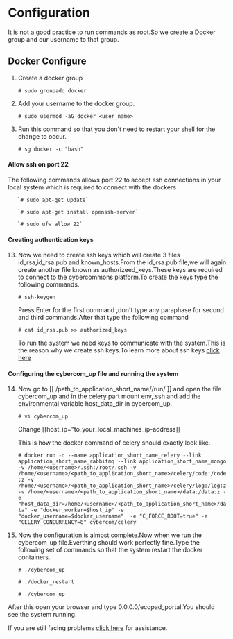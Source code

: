 Configuration
==============

It is not a good practice to run commands as root.So we create a Docker group and our username to that group.


Docker Configure
-----------------

1. Create a docker group

      `# sudo groupadd docker`

2. Add your username to the docker group.

      ` # sudo usermod -aG docker <user_name> ` 
      
3. Run this command so that you don't need to restart your shell for the change to occur.

      `# sg docker -c "bash"`



#### Allow ssh on port 22

The following commands allows port 22 to accept ssh connections in your local system which is required to connect with the dockers

       `# sudo apt-get update`
       
       `# sudo apt-get install openssh-server`
       
       `# sudo ufw allow 22`


#### Creating authentication keys

13. Now we need to create ssh keys which will create 3 files id_rsa,id_rsa.pub and known_hosts.From the id_rsa.pub file,we will again create another file known as authorizeed_keys.These keys are required to connect to the cybercommons platform.To create the keys type the following commands.

    `# ssh-keygen`
    
       Press Enter for the first command ,don't type any paraphase for second and third commands.After that type the following command
    
    `# cat id_rsa.pub >> authorized_keys`

       To run the system we need keys to communicate with the system.This is the reason why we create ssh keys.To learn more about ssh keys [click here](https://help.github.com/articles/generating-an-ssh-key/)

#### Configuring the cybercom_up file and running the system

14. Now go to [[ /path_to_application_short_name//run/ ]] and open the file cybercom_up and in the celery part mount env,.ssh and add the environmental variable host_data_dir in cybercom_up.
    
       `# vi cybercom_up`
    
       Change [[host_ip="to_your_local_machines_ip-address]]

       This is how the docker command of celery should exactly look like.

       
       `# docker run -d --name application_short_name_celery --link application_short_name_rabbitmq --link application_short_name_mongo -v /home/<username>/.ssh:/root/.ssh -v /home/<username>/<path_to_application_short_name>/celery/code:/code:z -v /home/<username>/<path_to_application_short_name>/celery/log:/log:z -v /home/<username>/<path_to_application_short_name>/data:/data:z -e "host_data_dir=/home/<username>/<path_to_application_short_name>/data" -e "docker_worker=$host_ip" -e "docker_username=$docker_username"  -e "C_FORCE_ROOT=true" -e "CELERY_CONCURRENCY=8" cybercom/celery`
       
       
       



15. Now the configuration is almost complete.Now when we run the cybercom_up file.Everthing should work perfectly fine.Type the           following set of commands so that the system restart the docker containers.
   
    `# ./cybercom_up`

    `# ./docker_restart`

    `# ./cybercom_up`
 
 After this open your browser and type 0.0.0.0/ecopad_portal.You should see the system running.
 
 If you are still facing problems [click here](https://github.com/ou-ecolab/ecopad_documentation/tree/master/system_control) for  assistance.
   

